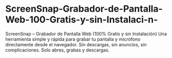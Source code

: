 # ScreenSnap-Grabador-de-Pantalla-Web-100-Gratis-y-sin-Instalaci-n-
ScreenSnap – Grabador de Pantalla Web (100% Gratis y sin Instalación) Una herramienta simple y rápida para grabar tu pantalla y micrófono directamente desde el navegador. Sin descargas, sin anuncios, sin complicaciones. Solo abres, grabas y descargas.
